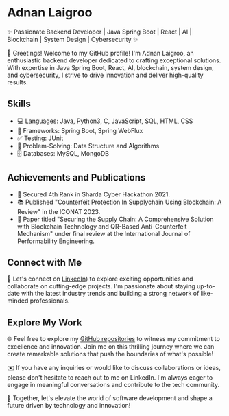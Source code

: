 # Adnan Laigroo

✨ Passionate Backend Developer | Java Spring Boot | React | AI | Blockchain | System Design | Cybersecurity ✨

👋 Greetings! Welcome to my GitHub profile! I'm Adnan Laigroo, an enthusiastic backend developer dedicated to crafting exceptional solutions. With expertise in Java Spring Boot, React, AI, blockchain, system design, and cybersecurity, I strive to drive innovation and deliver high-quality results.

## Skills

- 💻 Languages: Java, Python3, C, JavaScript, SQL, HTML, CSS
- 🧰 Frameworks: Spring Boot, Spring WebFlux
- ✅ Testing: JUnit
- 🎯 Problem-Solving: Data Structure and Algorithms
- 🗄️ Databases: MySQL, MongoDB

## Achievements and Publications

- 🥇 Secured 4th Rank in Sharda Cyber Hackathon 2021.
- 📚 Published "Counterfeit Protection In Supplychain Using Blockchain: A Review" in the ICONAT 2023.
- 📝 Paper titled "Securing the Supply Chain: A Comprehensive Solution with Blockchain Technology and QR-Based Anti-Counterfeit Mechanism" under final review at the International Journal of Performability Engineering.

## Connect with Me

🔗 Let's connect on [LinkedIn](https://www.linkedin.com/in/mohammad-adnan-muzafar-b01857192/)) to explore exciting opportunities and collaborate on cutting-edge projects. I'm passionate about staying up-to-date with the latest industry trends and building a strong network of like-minded professionals.

## Explore My Work

🌐 Feel free to explore my [GitHub repositories](https://github.com/adnan-laigroo) to witness my commitment to excellence and innovation. Join me on this thrilling journey where we can create remarkable solutions that push the boundaries of what's possible!

✉️ If you have any inquiries or would like to discuss collaborations or ideas, please don't hesitate to reach out to me on LinkedIn. I'm always eager to engage in meaningful conversations and contribute to the tech community.

🌟 Together, let's elevate the world of software development and shape a future driven by technology and innovation!
